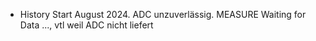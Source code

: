 * History
Start August 2024.
ADC unzuverlässig.
MEASURE Waiting for Data ..., vtl weil ADC nicht liefert